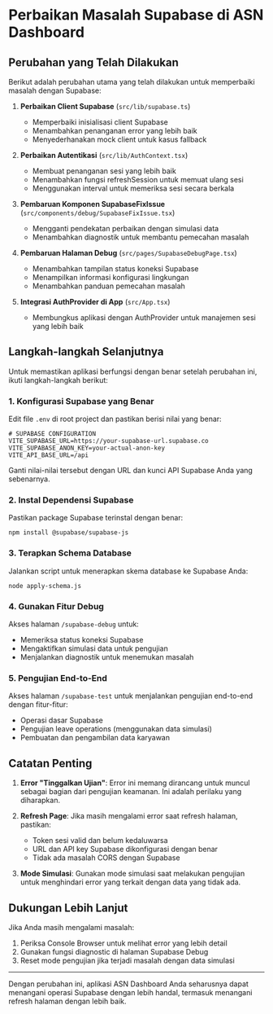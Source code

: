 # Perbaikan Masalah Supabase di ASN Dashboard

## Perubahan yang Telah Dilakukan

Berikut adalah perubahan utama yang telah dilakukan untuk memperbaiki masalah dengan Supabase:

1. **Perbaikan Client Supabase** (`src/lib/supabase.ts`)
   - Memperbaiki inisialisasi client Supabase
   - Menambahkan penanganan error yang lebih baik
   - Menyederhanakan mock client untuk kasus fallback

2. **Perbaikan Autentikasi** (`src/lib/AuthContext.tsx`)
   - Membuat penanganan sesi yang lebih baik
   - Menambahkan fungsi refreshSession untuk memuat ulang sesi
   - Menggunakan interval untuk memeriksa sesi secara berkala

3. **Pembaruan Komponen SupabaseFixIssue** (`src/components/debug/SupabaseFixIssue.tsx`)
   - Mengganti pendekatan perbaikan dengan simulasi data
   - Menambahkan diagnostik untuk membantu pemecahan masalah

4. **Pembaruan Halaman Debug** (`src/pages/SupabaseDebugPage.tsx`)
   - Menambahkan tampilan status koneksi Supabase
   - Menampilkan informasi konfigurasi lingkungan
   - Menambahkan panduan pemecahan masalah

5. **Integrasi AuthProvider di App** (`src/App.tsx`)
   - Membungkus aplikasi dengan AuthProvider untuk manajemen sesi yang lebih baik

## Langkah-langkah Selanjutnya

Untuk memastikan aplikasi berfungsi dengan benar setelah perubahan ini, ikuti langkah-langkah berikut:

### 1. Konfigurasi Supabase yang Benar

Edit file `.env` di root project dan pastikan berisi nilai yang benar:

```
# SUPABASE CONFIGURATION
VITE_SUPABASE_URL=https://your-supabase-url.supabase.co
VITE_SUPABASE_ANON_KEY=your-actual-anon-key
VITE_API_BASE_URL=/api
```

Ganti nilai-nilai tersebut dengan URL dan kunci API Supabase Anda yang sebenarnya.

### 2. Instal Dependensi Supabase

Pastikan package Supabase terinstal dengan benar:

```
npm install @supabase/supabase-js
```

### 3. Terapkan Schema Database

Jalankan script untuk menerapkan skema database ke Supabase Anda:

```
node apply-schema.js
```

### 4. Gunakan Fitur Debug

Akses halaman `/supabase-debug` untuk:
- Memeriksa status koneksi Supabase
- Mengaktifkan simulasi data untuk pengujian
- Menjalankan diagnostik untuk menemukan masalah

### 5. Pengujian End-to-End

Akses halaman `/supabase-test` untuk menjalankan pengujian end-to-end dengan fitur-fitur:
- Operasi dasar Supabase
- Pengujian leave operations (menggunakan data simulasi)
- Pembuatan dan pengambilan data karyawan

## Catatan Penting

1. **Error "Tinggalkan Ujian"**: Error ini memang dirancang untuk muncul sebagai bagian dari pengujian keamanan. Ini adalah perilaku yang diharapkan.

2. **Refresh Page**: Jika masih mengalami error saat refresh halaman, pastikan:
   - Token sesi valid dan belum kedaluwarsa
   - URL dan API key Supabase dikonfigurasi dengan benar
   - Tidak ada masalah CORS dengan Supabase

3. **Mode Simulasi**: Gunakan mode simulasi saat melakukan pengujian untuk menghindari error yang terkait dengan data yang tidak ada.

## Dukungan Lebih Lanjut

Jika Anda masih mengalami masalah:

1. Periksa Console Browser untuk melihat error yang lebih detail
2. Gunakan fungsi diagnostic di halaman Supabase Debug
3. Reset mode pengujian jika terjadi masalah dengan data simulasi

---

Dengan perubahan ini, aplikasi ASN Dashboard Anda seharusnya dapat menangani operasi Supabase dengan lebih handal, termasuk menangani refresh halaman dengan lebih baik. 